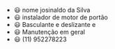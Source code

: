- 😃 nome josinaldo da Silva 
- 😃 instalador de motor de portão 
- 😃 Basculante e deslizante e 
- 😃 Manutenção em geral 
- 😃 (11) 952278223




